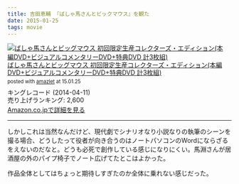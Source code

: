 ```yaml
---
title: 吉田恵輔 『ばしゃ馬さんとビックマウス』を観た
date: 2015-01-25
tags: movie
---
```


<div class="amazlet-box" style="margin-bottom:0px;"><div class="amazlet-image" style="float:left;margin:0px 12px 1px 0px;"><a href="http://www.amazon.co.jp/exec/obidos/ASIN/B00HS5DLYW/dotimpact-22/ref=nosim/" name="amazletlink" target="_blank"><img src="http://ecx.images-amazon.com/images/I/51dAL1DRhkL._SL160_.jpg" alt="ばしゃ馬さんとビッグマウス 初回限定生産コレクターズ・エディション(本編DVD+ビジュアルコメンタリーDVD+特典DVD 計3枚組)" style="border: none;" /></a></div><div class="amazlet-info" style="line-height:120%; margin-bottom: 10px"><div class="amazlet-name" style="margin-bottom:10px;line-height:120%"><a href="http://www.amazon.co.jp/exec/obidos/ASIN/B00HS5DLYW/dotimpact-22/ref=nosim/" name="amazletlink" target="_blank">ばしゃ馬さんとビッグマウス 初回限定生産コレクターズ・エディション(本編DVD+ビジュアルコメンタリーDVD+特典DVD 計3枚組)</a><div class="amazlet-powered-date" style="font-size:80%;margin-top:5px;line-height:120%">posted with <a href="http://www.amazlet.com/" title="amazlet" target="_blank">amazlet</a> at 15.01.25</div></div><div class="amazlet-detail">キングレコード (2014-04-11)<br />売り上げランキング: 2,600<br /></div><div class="amazlet-sub-info" style="float: left;"><div class="amazlet-link" style="margin-top: 5px"><a href="http://www.amazon.co.jp/exec/obidos/ASIN/B00HS5DLYW/dotimpact-22/ref=nosim/" name="amazletlink" target="_blank">Amazon.co.jpで詳細を見る</a></div></div></div><div class="amazlet-footer" style="clear: left"></div></div>

***

しかしこれは当然なんだけど、現代劇でシナリオなり小説なりの執筆のシーンを撮る場合、どうしたって役者が向き合うのはノートパソコンのWordにならざるをえないのだなと。どうも必死で創作している感じになりにくい。馬淵さんが居酒屋の外のパイプ椅子でノート広げてたとこはよかった。

作品全体としてはちょっと期待しすぎたのか全体に乗れない感じだった。